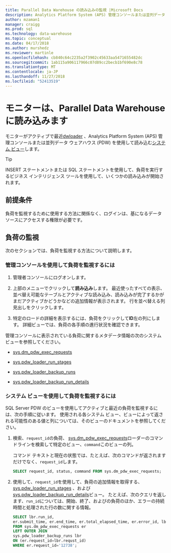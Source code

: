 ```yaml
---
title: Parallel Data Warehouse の読み込みの監視 |Microsoft Docs
description: Analytics Platform System (APS) 管理コンソールまたは並列データ ウェアハウス (PDW) のシステム ビューを使用してアクティブと最近の負荷を監視します。"
author: mzaman1
manager: craigg
ms.prod: sql
ms.technology: data-warehouse
ms.topic: conceptual
ms.date: 04/17/2018
ms.author: murshedz
ms.reviewer: martinle
ms.openlocfilehash: cb840c64c2235a2f3902c45633aa5471655482dc
ms.sourcegitcommit: 1ab115a906117966c07d89cc2becb1bf690e8c78
ms.translationtype: MT
ms.contentlocale: ja-JP
ms.lasthandoff: 11/27/2018
ms.locfileid: "52413519"
---
```

# <a name="monitor-loads-into-parallel-data-warehouse"></a>モニターは、Parallel Data Warehouse に読み込みます
モニターがアクティブで最近[dwloader](dwloader.md) 、Analytics Platform System (APS) 管理コンソールまたは並列データ ウェアハウス (PDW) を使用して読み込む[システム ビュー](https://azure.microsoft.com/documentation/articles/sql-data-warehouse-reference-tsql-system-views/)します。 
  
> [!TIP]  
> INSERT ステートメントまたは SQL ステートメントを使用して、負荷を実行するビジネス インテリジェンス ツールを使用して、いくつかの読み込みが開始されます。 

<!-- MISSING LINKS
To monitor this type of load, see [Monitoring Active Queries](monitor-active-queries.md).  
-->
  
## <a name="prerequisites"></a>前提条件  
負荷を監視するために使用する方法に関係なく、ログインは、基になるデータ ソースにアクセスする権限が必要です。 

<!-- MISSING LINKS
For the permissions to grant, see "Use All of the Admin Console" in [Grant Permissions to Use the Admin Console](grant-permissions-admin-console.md). 

--> 
  
## <a name="monitoring-loads"></a>負荷の監視  
次のセクションでは、負荷を監視する方法について説明します。  
  
### <a name="to-monitor-loads-by-using-the-admin-console"></a>管理コンソールを使用して負荷を監視するには  
  
1.  管理者コンソールにログオンします。 <!-- MISSING LINKS See [Monitor the Appliance by Using the Admin Console;](monitor-admin-console.md) for instructions. --> 
  
2.  上部のメニューでクリックして**読み込み**します。 最近使ったすべての表示、並べ替え可能なテーブルとアクティブな読み込み、読み込みが完了するかがまだアクティブかどうかなどの追加情報が表示されます。 行を並べ替える列見出しをクリックします。  
  
3.  特定のロードの詳細を表示するには、負荷をクリックして**ID**左の列にします。 詳細ビューでは、負荷の各手順の進行状況を確認できます。  
  
管理コンソールに表示されている負荷に関するメタデータ情報の次のシステム ビューを参照してください。  
  
-   [sys.dm_pdw_exec_requests](../relational-databases/system-dynamic-management-views/sys-dm-pdw-exec-requests-transact-sql.md)  
  
-   [sys.pdw_loader_run_stages](https://msdn.microsoft.com/library/mt203879.aspx)  
  
-   [sys.pdw_loader_backup_runs](../relational-databases/system-catalog-views/sys-pdw-loader-backup-runs-transact-sql.md)  
  
-   [sys.pdw_loader_backup_run_details](../relational-databases/system-catalog-views/sys-pdw-loader-backup-run-details-transact-sql.md)  
  
### <a name="to-monitor-loads-by-using-system-views"></a>システム ビューを使用して負荷を監視するには  
SQL Server PDW のビューを使用してアクティブと最近の負荷を監視するには、次の手順に従います。 使用される各システム ビュー、ビューによって返される可能性のある値と列については、そのビューのドキュメントを参照してください。  
  
1.  検索、`request_id`の負荷、 [sys.dm_pdw_exec_requests](../relational-databases/system-dynamic-management-views/sys-dm-pdw-exec-requests-transact-sql.md)ローダーのコマンドラインを検索して特定のビュー、`command`このビューの列。  
  
    コマンド テキストと現在の状態では、たとえば、次のコマンドが返されますだけでなく、`request_id`します。  
  
    ```sql  
    SELECT request_id, status, command FROM sys.dm_pdw_exec_requests;  
    ```  
  
2.  使用して、`request_id`を使用して、負荷の追加情報を取得する、 [sys.pdw_loader_run_stages](../relational-databases/system-catalog-views/sys-pdw-loader-run-stages-transact-sql.md) 、および[sys.pdw_loader_backup_run_details](../relational-databases/system-catalog-views/sys-pdw-loader-backup-run-details-transact-sql.md)ビュー。 たとえば、次のクエリを返します、`run_id`については、開始、終了、およびの負荷のほか、エラーの持続時間と処理された行の数に関する情報。  
  
    ```sql  
    SELECT lbr.run_id,   
    er.submit_time, er.end_time, er.total_elapsed_time, er.error_id, lbr.rows_processed, lbr.rows_rejected, lbr.rows_inserted   
    FROM sys.dm_pdw_exec_requests er   
    LEFT OUTER JOIN   
    sys.pdw_loader_backup_runs lbr   
    ON (er.request_id=lbr.requst_id)   
    WHERE er.request_id='12738';  
    ```  
  
<!-- MISSING LINKS

## See Also  
[Common metadata query examples](metadata-query-examples.md)
-->  
  
